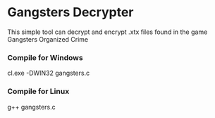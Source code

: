# Gangsters Decrypter
This simple tool can decrypt and encrypt .xtx files found in the game Gangsters Organized Crime

### Compile for Windows
cl.exe -DWIN32 gangsters.c

### Compile for Linux
g++ gangsters.c